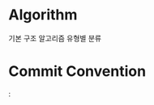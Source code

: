 # Algorithm

기본 구조
알고리즘 유형별 분류

# Commit Convention
<Algorithm>: <level> <taken time> <Percentage>

